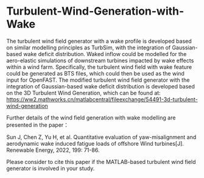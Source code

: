 # Turbulent-Wind-Generation-with-Wake

The turbulent wind field generator with a wake profile is developed based on similar modelling principles as TurbSim, with the integration of Gaussian-based wake deficit distribution. Waked inflow could be modelled for the aero-elastic simulations of downstream turbines impacted by wake effects within a wind farm. Specifically, the turbulent wind field with wake feature could be generated as BTS files, which could then be used as the wind input for OpenFAST. The modified turbulent wind field generator with the integration of Gaussian-based wake deficit distribution is developed based on the 3D Turbulent Wind Generation, which can be found at: https://ww2.mathworks.cn/matlabcentral/fileexchange/54491-3d-turbulent-wind-generation

Further details of the wind field generation with wake modelling are presented in the paper：

Sun J, Chen Z, Yu H, et al. Quantitative evaluation of yaw-misalignment and aerodynamic wake induced fatigue loads of offshore Wind turbines[J]. Renewable Energy, 2022, 199: 71-86.

Please consider to cite this paper if the MATLAB-based turbulent wind field generator is involved in your study.
